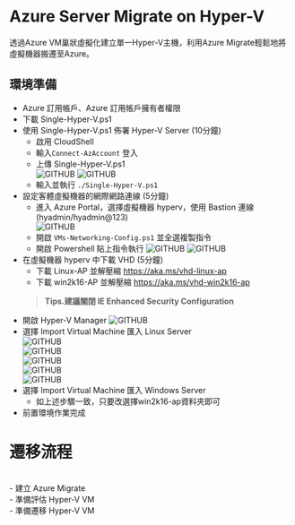 # Azure Server Migrate on Hyper-V
 透過Azure VM巢狀虛擬化建立單一Hyper-V主機，利用Azure Migrate輕鬆地將虛擬機器搬遷至Azure。

## 環境準備<br>
 - Azure 訂用帳戶、Azure 訂用帳戶擁有者權限<br>
 - 下載 Single-Hyper-V.ps1<br>
 - 使用 Single-Hyper-V.ps1 佈署 Hyper-V Server (10分鐘)<br> 
	- 啟用 CloudShell<br>
    - 輸入`Connect-AzAccount` 登入<br>
	- 上傳 Single-Hyper-V.ps1<br>
	  ![GITHUB](https://github.com/BrianHsing/Azure-Migrate-Hand-on-Lab/blob/master/image/cloudshell-uploadps1.PNG "cloudshell-uploadps1")
	  ![GITHUB](https://github.com/BrianHsing/Azure-Migrate-Hand-on-Lab/blob/master/image/upload-success.PNG "upload-succsess")
	- 輸入並執行 `./Single-Hyper-V.ps1` <br>
 - 設定客體虛擬機器的網際網路連線 (5分鐘)<br>
	- 進入 Azure Portal，選擇虛擬機器 hyperv，使用 Bastion 連線 (hyadmin/hyadmin@123) <br>
	  ![GITHUB](https://github.com/BrianHsing/Azure-Migrate-Hand-on-Lab/blob/master/image/connect-vm-with-bastion.PNG "connect-vm-with-bastion")
	- 開啟 `VMs-Networking-Config.ps1` 並全選複製指令 <br>
	- 開啟 Powershell 貼上指令執行
	  ![GITHUB](https://github.com/BrianHsing/Azure-Migrate-Hand-on-Lab/blob/master/image/networking-setting1.PNG "networking-setting1")
	  ![GITHUB](https://github.com/BrianHsing/Azure-Migrate-Hand-on-Lab/blob/master/image/networking-setting2.PNG "networking-setting2")
 - 在虛擬機器 hyperv 中下載 VHD (5分鐘)<br>
	- 下載 Linux-AP 並解壓縮  https://aka.ms/vhd-linux-ap<br>
	- 下載 win2k16-AP 並解壓縮  https://aka.ms/vhd-win2k16-ap<br>
	> **Tips.建議關閉 IE Enhanced Security Configuration** <br>
 - 開啟 Hyper-V Manager
	![GITHUB](https://github.com/BrianHsing/Azure-Migrate-Hand-on-Lab/blob/master/image/open-hyper-v-manamge-import.PNG "open-hyper-v-manamge-import")	
 - 選擇 Import Virtual Machine 匯入 Linux Server<br>
 	![GITHUB](https://github.com/BrianHsing/Azure-Migrate-Hand-on-Lab/blob/master/image/import1.PNG "import1")	
	![GITHUB](https://github.com/BrianHsing/Azure-Migrate-Hand-on-Lab/blob/master/image/import2.PNG "import2")	
	![GITHUB](https://github.com/BrianHsing/Azure-Migrate-Hand-on-Lab/blob/master/image/import3.PNG "import3")	
	![GITHUB](https://github.com/BrianHsing/Azure-Migrate-Hand-on-Lab/blob/master/image/import4.PNG "import4")	
	![GITHUB](https://github.com/BrianHsing/Azure-Migrate-Hand-on-Lab/blob/master/image/import5.PNG "import5")	
 - 選擇 Import Virtual Machine 匯入 Windows Server<br>
	- 如上述步驟一致，只要改選擇win2k16-ap資料夾即可<br>
 - 前置環境作業完成<br>

<h1>遷移流程</h1><br>
 - 建立 Azure Migrate<br>
 - 準備評估 Hyper-V VM<br>
 - 準備遷移 Hyper-V VM<br>

